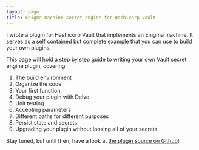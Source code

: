 ```yaml
---
layout: page
title: Enigma machine secret engine for Hashicorp Vault
---
```


I wrote a plugin for Hashicorp Vault that implements an Enigma machine. It serves as a self contained but complete example that you 
can use to build your own plugins.

This page will hold a step by step guide to writing your own Vault secret engine plugin, covering:

 1. The build environment
 1. Organize the code
 1. Your first function
 1. Debug your plugin with Delve
 1. Unit testing
 1. Accepting parameters
 1. Different paths for different purposes
 1. Persist state and secrets
 1. Upgrading your plugin without loosing all of your secrets

Stay tuned, but until then, have a look at [the plugin source on Github](https://github.com/ixe013/benigma)!
